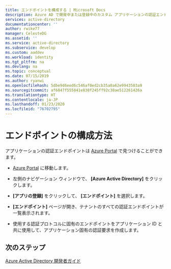 ```yaml
---
title: エンドポイントを構成する | Microsoft Docs
description: Azure AD で開発中または登録中のカスタム アプリケーションの認証エンドポイントを見つける方法。
services: active-directory
documentationcenter: ''
author: rwike77
manager: CelesteDG
ms.assetid: ''
ms.service: active-directory
ms.subservice: develop
ms.custom: aaddev
ms.workload: identity
ms.tgt_pltfrm: na
ms.devlang: na
ms.topic: conceptual
ms.date: 07/15/2019
ms.author: ryanwi
ms.openlocfilehash: 5dbe9d6eed6c546af0ed2cb35a0a62e9943503a9
ms.sourcegitcommit: af6847f555841e838f245ff92c38ae512261426a
ms.translationtype: HT
ms.contentlocale: ja-JP
ms.lasthandoff: 01/23/2020
ms.locfileid: "76702795"
---
```

# <a name="how-to-configure-endpoints"></a>エンドポイントの構成方法

アプリケーションの認証エンドポイントは [Azure Portal](https://portal.azure.com) で見つけることができます。

-   [Azure Portal](https://portal.azure.com) に移動します。

-   左側のナビゲーション ウィンドウで、 **[Azure Active Directory]** をクリックします。

-   **[アプリの登録]** をクリックして、 **[エンドポイント]** を選択します。

-   **[エンドポイント]** ページが開き、テナントのすべての認証エンドポイントが一覧表示されます。

-   使用する認証プロトコルに固有のエンドポイントをアプリケーション ID と共に使用して、アプリケーション固有の認証要求を作成します。

## <a name="next-steps"></a>次のステップ
[Azure Active Directory 開発者ガイド](https://docs.microsoft.com/azure/active-directory/develop/active-directory-developers-guide)
